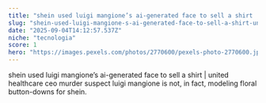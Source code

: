 ```yaml
---
title: "shein used luigi mangione’s ai-generated face to sell a shirt | united healthcare ceo murder suspect luigi mangione is not, in fact, modeling floral button-downs for shein."
slug: "shein-used-luigi-mangione-s-ai-generated-face-to-sell-a-shirt-united-healthcare-"
date: "2025-09-04T14:12:57.537Z"
niche: "tecnologia"
score: 1
hero: "https://images.pexels.com/photos/2770600/pexels-photo-2770600.jpeg?auto=compress&cs=tinysrgb&fit=crop&h=627&w=1200&auto=compress&cs=tinysrgb&w=1024&h=576&fit=crop"
---
```


shein used luigi mangione’s ai-generated face to sell a shirt | united healthcare ceo murder suspect luigi mangione is not, in fact, modeling floral button-downs for shein.
